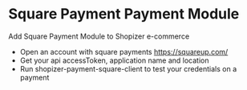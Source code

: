 # Square Payment Payment Module

Add Square Payment Module to Shopizer e-commerce

- Open an account with square payments https://squareup.com/
- Get your api accessToken, application name and location
- Run shopizer-payment-square-client to test your credentials on a payment